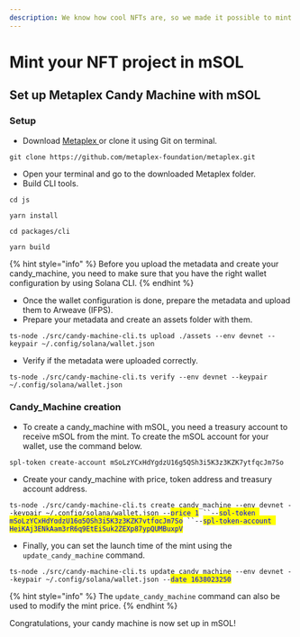 ```yaml
---
description: We know how cool NFTs are, so we made it possible to mint NFTs using mSOL!
---
```


# Mint your NFT project in mSOL

## Set up Metaplex Candy Machine with mSOL

### Setup

* Download [Metaplex ](https://github.com/metaplex-foundation/metaplex)or clone it using Git on terminal.

`git clone https://github.com/metaplex-foundation/metaplex.git`

* Open your terminal and go to the downloaded Metaplex folder.
* Build CLI tools.

`cd js`

`yarn install`

`cd packages/cli`

`yarn build`

{% hint style="info" %}
Before you upload the metadata and create your candy\_machine, you need to make sure that you have the right wallet configuration by using Solana CLI.
{% endhint %}

* Once the wallet configuration is done, prepare the metadata and upload them to Arweave (IFPS).&#x20;
* Prepare your metadata and create an assets folder with them.&#x20;

`ts-node ./src/candy-machine-cli.ts upload ./assets --env devnet --keypair ~/.config/solana/wallet.json`

* Verify if the metadata were uploaded correctly.

`ts-node ./src/candy-machine-cli.ts verify --env devnet --keypair ~/.config/solana/wallet.json`

### Candy\_Machine creation

* To create a candy\_machine with mSOL, you need a treasury account to receive mSOL from the mint. To create the mSOL account for your wallet, use the command below.

`spl-token create-account mSoLzYCxHdYgdzU16g5QSh3i5K3z3KZK7ytfqcJm7So`

* Create your candy\_machine with price, token address and treasury account address.&#x20;

`ts-node ./src/candy-machine-cli.ts create_candy_machine --env devnet --keypair ~/.config/solana/wallet.json --`<mark style="color:blue;">`price 1`</mark>` ``--`<mark style="color:blue;">`spl-token mSoLzYCxHdYgdzU16g5QSh3i5K3z3KZK7ytfqcJm7So`</mark>` ``--`<mark style="color:blue;">`spl-token-account HeiKAj3ENkAam3rR6q9EtEiSuk2ZEXp87ypQUMBuxpV`</mark>

* Finally, you can set the launch time of the mint using the `update_candy_machine` command.

`ts-node ./src/candy-machine-cli.ts update_candy_machine --env devnet --keypair ~/.config/solana/wallet.json --`<mark style="color:blue;">`date 1638023250`</mark>

{% hint style="info" %}
The `update_candy_machine` command can also be used to modify the mint price.
{% endhint %}

Congratulations, your candy machine is now set up in mSOL!&#x20;
